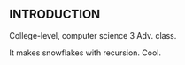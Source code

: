 INTRODUCTION
------------

College-level, computer science 3 Adv. class.

It makes snowflakes with recursion. Cool.
